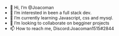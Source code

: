 - 👋 Hi, I’m @Joacoman
- 👀 I’m interested in been a full stack dev.
- 🌱 I’m currently learning Javascript, css and mysql.
- 💞️ I’m looking to collaborate on begginer projects
- 📫 How to reach me, Discord:Joacoman1515#2844

<!---
Joacoman/Joacoman is a ✨ special ✨ repository because its `README.md` (this file) appears on your GitHub profile.
You can click the Preview link to take a look at your changes.
--->

